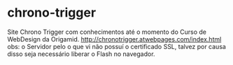 # chrono-trigger
 Site Chrono Trigger com conhecimentos até o momento do Curso de WebDesign da Origamid.
http://chronotrigger.atwebpages.com/index.html
obs: o Servidor pelo o que vi não possuí o certificado SSL, talvez por causa disso seja necessário liberar o Flash no navegador.
